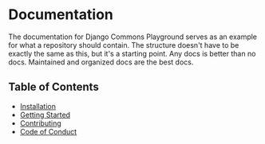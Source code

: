 # Documentation

The documentation for Django Commons Playground serves as an example for what
a repository should contain. The structure doesn't have to be exactly the same
as this, but it's a starting point. Any docs is better than no docs. Maintained
and organized docs are the best docs.

## Table of Contents

- [Installation](installation.md)
- [Getting Started](getting_started.md)
- [Contributing](contributing.md)
- [Code of Conduct](../CODE_OF_CONDUCT.md)
